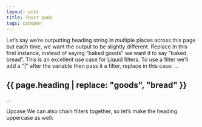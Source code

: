```yaml
---
layout: post
title: Текст рыба
tags: codepen
---
```


Let’s say we’re outputting heading string in multiple places across this page but each time, we want the output to be slightly different.
Replace
In this first instance, instead of saying “baked goods” we want it to say “baked bread”. This is an excellent use case for Liquid filters.
To use a filter we’ll add a “|” after the variable then pass it a filter, replace in this case:
...
<h2>{{ page.heading | replace: "goods", "bread" }}</h2>
...

Upcase
We can also chain filters together, so let’s make the heading uppercase as well: